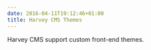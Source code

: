 ```yaml
---
date: 2016-04-11T19:12:46+01:00
title: Harvey CMS Themes
---
```


Harvey CMS support custom front-end themes.
